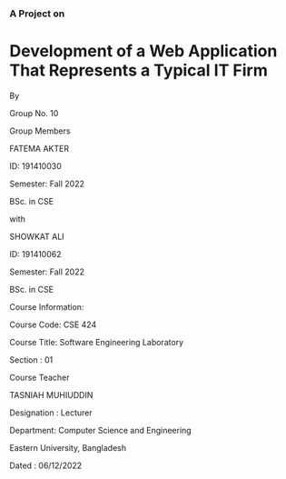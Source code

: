 ### A Project on
# Development of a Web Application That Represents a Typical IT Firm

By

Group No. 10​

Group Members​

FATEMA AKTER​

ID: 191410030​

Semester: Fall 2022​

BSc. in CSE​

with​

SHOWKAT ALI​

ID: 191410062​

Semester: Fall 2022​

BSc. in CSE​

Course Information:​

Course Code: CSE 424​

Course Title: Software Engineering Laboratory​

Section : 01​

Course Teacher​

TASNIAH MUHIUDDIN​

Designation : Lecturer​

Department: Computer Science and Engineering​

Eastern University, Bangladesh​

Dated : 06/12/2022​

​

​

